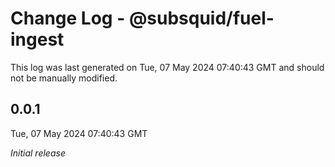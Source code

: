 # Change Log - @subsquid/fuel-ingest

This log was last generated on Tue, 07 May 2024 07:40:43 GMT and should not be manually modified.

## 0.0.1
Tue, 07 May 2024 07:40:43 GMT

_Initial release_

